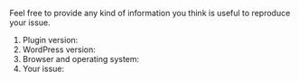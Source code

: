 Feel free to provide any kind of information you think is useful to reproduce your issue.

1. Plugin version:
2. WordPress version:
3. Browser and operating system:
4. Your issue: